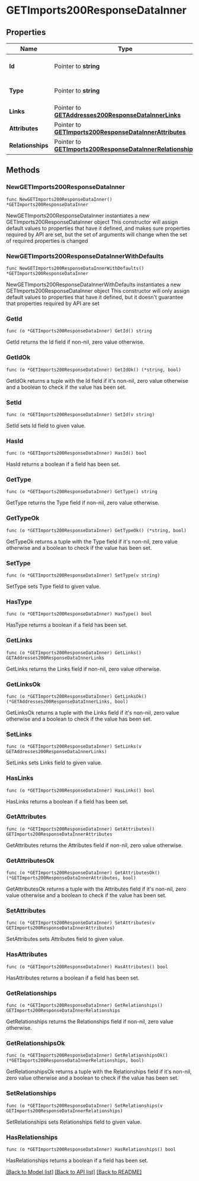 # GETImports200ResponseDataInner

## Properties

Name | Type | Description | Notes
------------ | ------------- | ------------- | -------------
**Id** | Pointer to **string** | The resource&#39;s id | [optional] 
**Type** | Pointer to **string** | The resource&#39;s type | [optional] [default to "imports"]
**Links** | Pointer to [**GETAddresses200ResponseDataInnerLinks**](GETAddresses200ResponseDataInnerLinks.md) |  | [optional] 
**Attributes** | Pointer to [**GETImports200ResponseDataInnerAttributes**](GETImports200ResponseDataInnerAttributes.md) |  | [optional] 
**Relationships** | Pointer to [**GETImports200ResponseDataInnerRelationships**](GETImports200ResponseDataInnerRelationships.md) |  | [optional] 

## Methods

### NewGETImports200ResponseDataInner

`func NewGETImports200ResponseDataInner() *GETImports200ResponseDataInner`

NewGETImports200ResponseDataInner instantiates a new GETImports200ResponseDataInner object
This constructor will assign default values to properties that have it defined,
and makes sure properties required by API are set, but the set of arguments
will change when the set of required properties is changed

### NewGETImports200ResponseDataInnerWithDefaults

`func NewGETImports200ResponseDataInnerWithDefaults() *GETImports200ResponseDataInner`

NewGETImports200ResponseDataInnerWithDefaults instantiates a new GETImports200ResponseDataInner object
This constructor will only assign default values to properties that have it defined,
but it doesn't guarantee that properties required by API are set

### GetId

`func (o *GETImports200ResponseDataInner) GetId() string`

GetId returns the Id field if non-nil, zero value otherwise.

### GetIdOk

`func (o *GETImports200ResponseDataInner) GetIdOk() (*string, bool)`

GetIdOk returns a tuple with the Id field if it's non-nil, zero value otherwise
and a boolean to check if the value has been set.

### SetId

`func (o *GETImports200ResponseDataInner) SetId(v string)`

SetId sets Id field to given value.

### HasId

`func (o *GETImports200ResponseDataInner) HasId() bool`

HasId returns a boolean if a field has been set.

### GetType

`func (o *GETImports200ResponseDataInner) GetType() string`

GetType returns the Type field if non-nil, zero value otherwise.

### GetTypeOk

`func (o *GETImports200ResponseDataInner) GetTypeOk() (*string, bool)`

GetTypeOk returns a tuple with the Type field if it's non-nil, zero value otherwise
and a boolean to check if the value has been set.

### SetType

`func (o *GETImports200ResponseDataInner) SetType(v string)`

SetType sets Type field to given value.

### HasType

`func (o *GETImports200ResponseDataInner) HasType() bool`

HasType returns a boolean if a field has been set.

### GetLinks

`func (o *GETImports200ResponseDataInner) GetLinks() GETAddresses200ResponseDataInnerLinks`

GetLinks returns the Links field if non-nil, zero value otherwise.

### GetLinksOk

`func (o *GETImports200ResponseDataInner) GetLinksOk() (*GETAddresses200ResponseDataInnerLinks, bool)`

GetLinksOk returns a tuple with the Links field if it's non-nil, zero value otherwise
and a boolean to check if the value has been set.

### SetLinks

`func (o *GETImports200ResponseDataInner) SetLinks(v GETAddresses200ResponseDataInnerLinks)`

SetLinks sets Links field to given value.

### HasLinks

`func (o *GETImports200ResponseDataInner) HasLinks() bool`

HasLinks returns a boolean if a field has been set.

### GetAttributes

`func (o *GETImports200ResponseDataInner) GetAttributes() GETImports200ResponseDataInnerAttributes`

GetAttributes returns the Attributes field if non-nil, zero value otherwise.

### GetAttributesOk

`func (o *GETImports200ResponseDataInner) GetAttributesOk() (*GETImports200ResponseDataInnerAttributes, bool)`

GetAttributesOk returns a tuple with the Attributes field if it's non-nil, zero value otherwise
and a boolean to check if the value has been set.

### SetAttributes

`func (o *GETImports200ResponseDataInner) SetAttributes(v GETImports200ResponseDataInnerAttributes)`

SetAttributes sets Attributes field to given value.

### HasAttributes

`func (o *GETImports200ResponseDataInner) HasAttributes() bool`

HasAttributes returns a boolean if a field has been set.

### GetRelationships

`func (o *GETImports200ResponseDataInner) GetRelationships() GETImports200ResponseDataInnerRelationships`

GetRelationships returns the Relationships field if non-nil, zero value otherwise.

### GetRelationshipsOk

`func (o *GETImports200ResponseDataInner) GetRelationshipsOk() (*GETImports200ResponseDataInnerRelationships, bool)`

GetRelationshipsOk returns a tuple with the Relationships field if it's non-nil, zero value otherwise
and a boolean to check if the value has been set.

### SetRelationships

`func (o *GETImports200ResponseDataInner) SetRelationships(v GETImports200ResponseDataInnerRelationships)`

SetRelationships sets Relationships field to given value.

### HasRelationships

`func (o *GETImports200ResponseDataInner) HasRelationships() bool`

HasRelationships returns a boolean if a field has been set.


[[Back to Model list]](../README.md#documentation-for-models) [[Back to API list]](../README.md#documentation-for-api-endpoints) [[Back to README]](../README.md)



